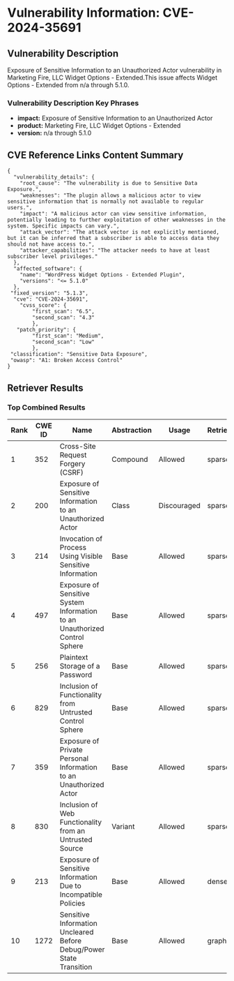 # Vulnerability Information: CVE-2024-35691

## Vulnerability Description
Exposure of Sensitive Information to an Unauthorized Actor vulnerability in Marketing Fire, LLC Widget Options - Extended.This issue affects Widget Options - Extended from n/a through 5.1.0.

### Vulnerability Description Key Phrases
- **impact:** Exposure of Sensitive Information to an Unauthorized Actor
- **product:** Marketing Fire, LLC Widget Options - Extended
- **version:** n/a through 5.1.0

## CVE Reference Links Content Summary
```
{
  "vulnerability_details": {
    "root_cause": "The vulnerability is due to Sensitive Data Exposure.",
    "weaknesses": "The plugin allows a malicious actor to view sensitive information that is normally not available to regular users.",
    "impact": "A malicious actor can view sensitive information, potentially leading to further exploitation of other weaknesses in the system. Specific impacts can vary.",
    "attack_vector": "The attack vector is not explicitly mentioned, but it can be inferred that a subscriber is able to access data they should not have access to.",
    "attacker_capabilities": "The attacker needs to have at least subscriber level privileges."
  },
  "affected_software": {
    "name": "WordPress Widget Options - Extended Plugin",
    "versions": "<= 5.1.0"
  },
 "fixed_version": "5.1.3",
  "cve": "CVE-2024-35691",
    "cvss_score": {
        "first_scan": "6.5",
        "second_scan": "4.3"
        },
   "patch_priority": {
        "first_scan": "Medium",
        "second_scan": "Low"
        },
 "classification": "Sensitive Data Exposure",
 "owasp": "A1: Broken Access Control"
}
```

## Retriever Results

### Top Combined Results

| Rank | CWE ID | Name | Abstraction | Usage  | Retrievers | Individual Scores |
|------|--------|------|-------------|-------|------------|-------------------|
| 1 | 352 | Cross-Site Request Forgery (CSRF) | Compound | Allowed | sparse | 0.047 |
| 2 | 200 | Exposure of Sensitive Information to an Unauthorized Actor | Class | Discouraged | sparse | 0.047 |
| 3 | 214 | Invocation of Process Using Visible Sensitive Information | Base | Allowed | sparse | 0.046 |
| 4 | 497 | Exposure of Sensitive System Information to an Unauthorized Control Sphere | Base | Allowed | sparse | 0.045 |
| 5 | 256 | Plaintext Storage of a Password | Base | Allowed | sparse | 0.044 |
| 6 | 829 | Inclusion of Functionality from Untrusted Control Sphere | Base | Allowed | sparse | 0.044 |
| 7 | 359 | Exposure of Private Personal Information to an Unauthorized Actor | Base | Allowed | sparse | 0.044 |
| 8 | 830 | Inclusion of Web Functionality from an Untrusted Source | Variant | Allowed | sparse | 0.043 |
| 9 | 213 | Exposure of Sensitive Information Due to Incompatible Policies | Base | Allowed | dense | 0.574 |
| 10 | 1272 | Sensitive Information Uncleared Before Debug/Power State Transition | Base | Allowed | graph | 0.002 |

